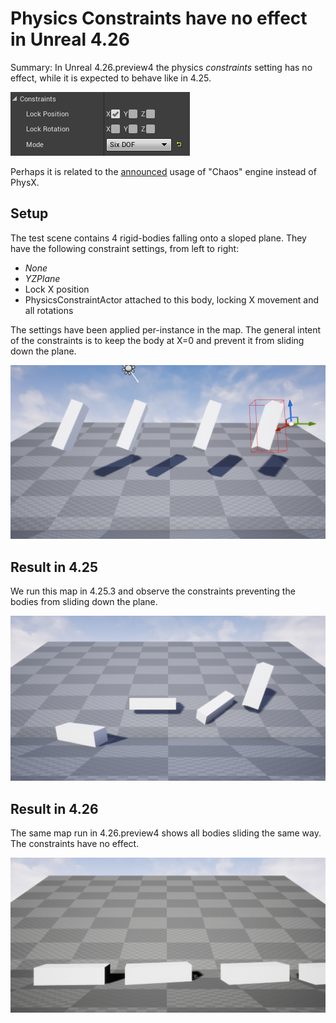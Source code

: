 
# Physics Constraints have no effect in Unreal 4.26

Summary: In Unreal 4.26.preview4 the physics *constraints* setting has no effect, while it is expected to behave like in 4.25.

<img src="doc/constraints_menu.png" >

Perhaps it is related to the [announced](https://forums.unrealengine.com/unreal-engine/announcements-and-releases/1814986-unreal-engine-4-26-preview) usage of "Chaos" engine instead of PhysX.

## Setup

The test scene contains 4 rigid-bodies falling onto a sloped plane.
They have the following constraint settings, from left to right:

* *None*
* *YZPlane*
* Lock X position
* PhysicsConstraintActor attached to this body, locking X movement and all rotations

The settings have been applied per-instance in the map.
The general intent of the constraints is to keep the body at X=0 and prevent it from sliding down the plane.

<img src="doc/scene_before.jpg" >

## Result in 4.25

We run this map in 4.25.3 and observe the constraints preventing the bodies from sliding down the plane.

<img src="doc/result_425.jpg" >

## Result in 4.26

The same map run in 4.26.preview4 shows all bodies sliding the same way. The constraints have no effect.

<img src="doc/result_426.jpg" >
